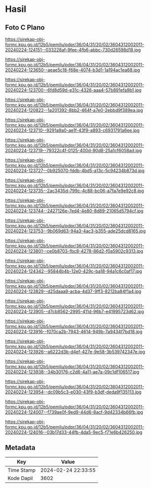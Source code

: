 # Hasil

## Foto C Plano

https://sirekap-obj-formc.kpu.go.id/12b5/pemilu/pdpr/36/04/31/20/02/3604312002011-20240224-124151--033228af-9fee-4fb6-abbc-730d26598d18.jpg

https://sirekap-obj-formc.kpu.go.id/12b5/pemilu/pdpr/36/04/31/20/02/3604312002011-20240224-123650--aeae5c18-f68e-4074-b3d1-1a194ac1ea68.jpg

https://sirekap-obj-formc.kpu.go.id/12b5/pemilu/pdpr/36/04/31/20/02/3604312002011-20240224-123700--6fd8d59d-e31c-4326-aaa4-57b891efa9b1.jpg

https://sirekap-obj-formc.kpu.go.id/12b5/pemilu/pdpr/36/04/31/20/02/3604312002011-20240224-120822--1a201392-8bb2-464f-a7e0-2ebbd9f389ea.jpg

https://sirekap-obj-formc.kpu.go.id/12b5/pemilu/pdpr/36/04/31/20/02/3604312002011-20240224-123710--9291a9a0-ae1f-43f9-a893-c6931791a6ee.jpg

https://sirekap-obj-formc.kpu.go.id/12b5/pemilu/pdpr/36/04/31/20/02/3604312002011-20240224-123719--79322c4f-0125-400d-90d8-25a1cf6058ad.jpg

https://sirekap-obj-formc.kpu.go.id/12b5/pemilu/pdpr/36/04/31/20/02/3604312002011-20240224-123727--0b925070-fddb-4bd5-a13c-5c94234b873d.jpg

https://sirekap-obj-formc.kpu.go.id/12b5/pemilu/pdpr/36/04/31/20/02/3604312002011-20240224-123735--2ac3435d-799c-4c88-bc06-a7fa7e9e92c8.jpg

https://sirekap-obj-formc.kpu.go.id/12b5/pemilu/pdpr/36/04/31/20/02/3604312002011-20240224-123744--2427126e-7ed4-4e80-8d89-21065d5794cf.jpg

https://sirekap-obj-formc.kpu.go.id/12b5/pemilu/pdpr/36/04/31/20/02/3604312002011-20240224-123753--9b069d63-94a3-4ac3-b355-ade25dcd8165.jpg

https://sirekap-obj-formc.kpu.go.id/12b5/pemilu/pdpr/36/04/31/20/02/3604312002011-20240224-123801--ce0b8703-fbc8-4278-86d2-f0a5902c9313.jpg

https://sirekap-obj-formc.kpu.go.id/12b5/pemilu/pdpr/36/04/31/20/02/3604312002011-20240224-124342--95844b4b-12e0-429c-ba18-94a1c6c0af17.jpg

https://sirekap-obj-formc.kpu.go.id/12b5/pemilu/pdpr/36/04/31/20/02/3604312002011-20240224-123829--d25daaa9-acba-4d37-9ff3-8212ba84f1a4.jpg

https://sirekap-obj-formc.kpu.go.id/12b5/pemilu/pdpr/36/04/31/20/02/3604312002011-20240224-123905--d7cb8562-2995-411d-96b7-e41995723d62.jpg

https://sirekap-obj-formc.kpu.go.id/12b5/pemilu/pdpr/36/04/31/20/02/3604312002011-20240224-123916--f070ca2b-7943-4614-949b-7a9434f7bd18.jpg

https://sirekap-obj-formc.kpu.go.id/12b5/pemilu/pdpr/36/04/31/20/02/3604312002011-20240224-123926--a6222d3b-d4ef-427e-9e58-3b539742347e.jpg

https://sirekap-obj-formc.kpu.go.id/12b5/pemilu/pdpr/36/04/31/20/02/3604312002011-20240224-123938--34b30176-c2d6-4a11-ae7a-09c1df106517.jpg

https://sirekap-obj-formc.kpu.go.id/12b5/pemilu/pdpr/36/04/31/20/02/3604312002011-20240224-123954--dc09b5c3-e030-43f9-b3df-deda9f135113.jpg

https://sirekap-obj-formc.kpu.go.id/12b5/pemilu/pdpr/36/04/31/20/02/3604312002011-20240224-124007--f739ae0f-9ed9-44d6-8acf-9d42334b66fb.jpg

https://sirekap-obj-formc.kpu.go.id/12b5/pemilu/pdpr/36/04/31/20/02/3604312002011-20240224-124016--03b17d33-44fb-4da5-9ec5-f71e6b426250.jpg


## Metadata

| Key        | Value               |
| ---------- | ------------------- |
| Time Stamp | 2024-02-24 22:33:55 |
| Kode Dapil | 3602                |



